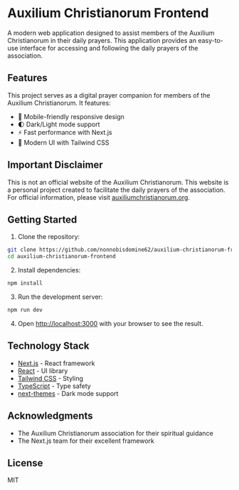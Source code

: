 # Auxilium Christianorum Frontend

A modern web application designed to assist members of the Auxilium Christianorum in their daily prayers. This application provides an easy-to-use interface for accessing and following the daily prayers of the association.

## Features

This project serves as a digital prayer companion for members of the Auxilium Christianorum. It features:

- 📱 Mobile-friendly responsive design
- 🌓 Dark/Light mode support
- ⚡ Fast performance with Next.js
- 🎨 Modern UI with Tailwind CSS

## Important Disclaimer

This is not an official website of the Auxilium Christianorum. This website is a personal project created to facilitate the daily prayers of the association. For official information, please visit [auxiliumchristianorum.org](https://auxiliumchristianorum.org).

## Getting Started

1. Clone the repository:
```bash
git clone https://github.com/nonnobisdomine62/auxilium-christianorum-frontend.git
cd auxilium-christianorum-frontend
```

2. Install dependencies:
```bash
npm install
```

3. Run the development server:
```bash
npm run dev
```

4. Open [http://localhost:3000](http://localhost:3000) with your browser to see the result.

## Technology Stack

- [Next.js](https://nextjs.org/) - React framework
- [React](https://reactjs.org/) - UI library
- [Tailwind CSS](https://tailwindcss.com/) - Styling
- [TypeScript](https://www.typescriptlang.org/) - Type safety
- [next-themes](https://github.com/pacocoursey/next-themes) - Dark mode support

## Acknowledgments

- The Auxilium Christianorum association for their spiritual guidance
- The Next.js team for their excellent framework

## License

MIT

